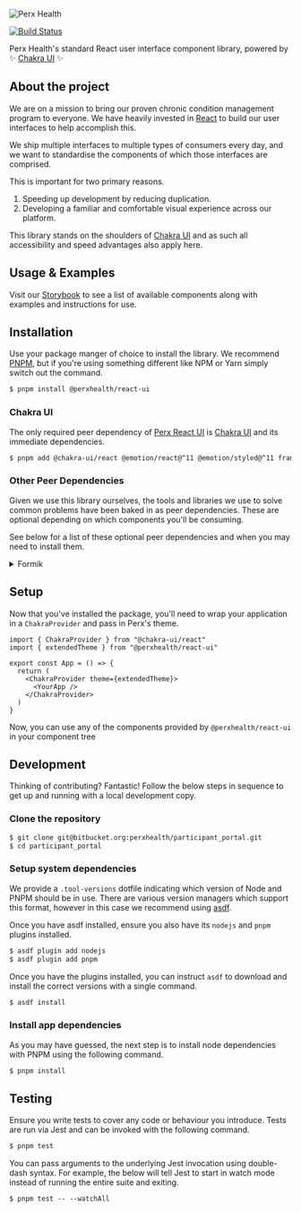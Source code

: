 ![Perx Health](https://user-images.githubusercontent.com/4101096/163094313-9703e5af-eb8e-4e5c-ba15-ca8b2c9cd322.png)

[![Build Status](https://github.com/perxhealth/react-ui/actions/workflows/publish.yml/badge.svg)](https://github.com/perxhealth/react-ui/actions/workflows/publish.yml)

Perx Health's standard React user interface component library, powered by :sparkles: [Chakra UI](https://chakra-ui.com/) :sparkles:

## About the project

We are on a mission to bring our proven chronic condition management program to
everyone. We have heavily invested in [React](https://reactjs.org/) to build our
user interfaces to help accomplish this.

We ship multiple interfaces to multiple types of consumers every day, and we
want to standardise the components of which those interfaces are comprised.

This is important for two primary reasons.

1. Speeding up development by reducing duplication.
2. Developing a familiar and comfortable visual experience across our platform.

This library stands on the shoulders of [Chakra UI](https://chakra-ui.com) and
as such all accessibility and speed advantages also apply here.

## Usage & Examples

Visit our [Storybook](https://perxhealth.github.io/react-ui) to see a list of
available components along with examples and instructions for use.

## Installation

Use your package manger of choice to install the library. We recommend
[PNPM](https://pnpm.io/), but if you're using something different like NPM or
Yarn simply switch out the command.

```bash
$ pnpm install @perxhealth/react-ui
```

### Chakra UI

The only required peer dependency of [Perx React UI](https://github.com/perxhealth.com/react-ui) is [Chakra UI](https://chakra-ui.com/) and its immediate dependencies.

```bash
$ pnpm add @chakra-ui/react @emotion/react@^11 @emotion/styled@^11 framer-motion@^6
```

### Other Peer Dependencies

Given we use this library ourselves, the tools and libraries we use to solve
common problems have been baked in as peer dependencies. These are optional
depending on which components you'll be consuming.

See below for a list of these optional peer dependencies and when you may need
to install them.

<details>
<summary>Formik</summary>

[Formik](https://formik.org) must be installed to use any of our opinionated
form related components, such as `TextInput` or `RadioGroup`.

```bash
$ pnpm install formik
```

</details>

## Setup

Now that you've installed the package, you'll need to wrap your application
in a `ChakraProvider` and pass in Perx's theme.

```tsx
import { ChakraProvider } from "@chakra-ui/react"
import { extendedTheme } from "@perxhealth/react-ui"

export const App = () => {
  return (
    <ChakraProvider theme={extendedTheme}>
      <YourApp />
    </ChakraProvider>
  )
}
```

Now, you can use any of the components provided by `@perxhealth/react-ui` in
your component tree

## Development

Thinking of contributing? Fantastic! Follow the below steps in sequence to get
up and running with a local development copy.

### Clone the repository

```bash
$ git clone git@bitbucket.org:perxhealth/participant_portal.git
$ cd participant_portal
```

### Setup system dependencies

We provide a `.tool-versions` dotfile indicating which version of Node
and PNPM should be in use. There are various version managers which support this
format, however in this case we recommend using [asdf](https://github.com/asdf-vm/asdf).

Once you have asdf installed, ensure you also have its `nodejs` and `pnpm`
plugins installed.

```bash
$ asdf plugin add nodejs
$ asdf plugin add pnpm
```

Once you have the plugins installed, you can instruct `asdf` to download
and install the correct versions with a single command.

```bash
$ asdf install
```

### Install app dependencies

As you may have guessed, the next step is to install node dependencies with PNPM
using the following command.

```bash
$ pnpm install
```

## Testing

Ensure you write tests to cover any code or behaviour you introduce. Tests are
run via Jest and can be invoked with the following command.

```bash
$ pnpm test
```

You can pass arguments to the underlying Jest invocation using double-dash
syntax. For example, the below will tell Jest to start in watch mode instead of
running the entire suite and exiting.

```
$ pnpm test -- --watchAll
```
